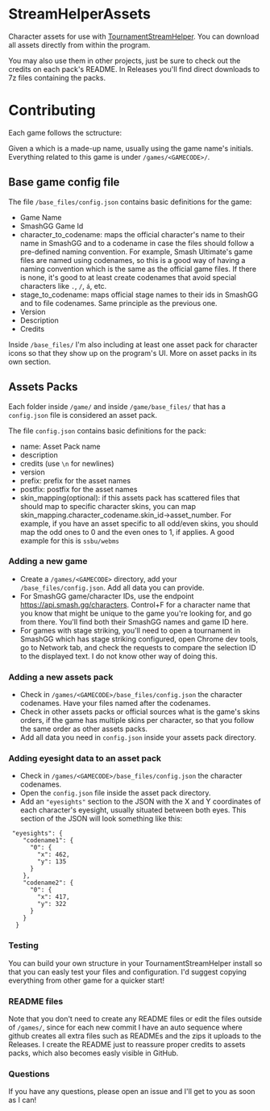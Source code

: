 # StreamHelperAssets
Character assets for use with [TournamentStreamHelper](https://github.com/joaorb64/TournamentStreamHelper). You can download all assets directly from within the program.

You may also use them in other projects, just be sure to check out the credits on each pack's README. In Releases you'll find direct downloads to 7z files containing the packs.

# Contributing

Each game follows the sctructure:

Given a <GAMECODE> which is a made-up name, usually using the game name's initials. Everything related to this game is under `/games/<GAMECODE>/`.

## Base game config file
  
The file `/base_files/config.json` contains basic definitions for the game:
  - Game Name
  - SmashGG Game Id
  - character_to_codename: maps the official character's name to their name in SmashGG and to a codename in case the files should follow a pre-defined naming convention. For example, Smash Ultimate's game files are named using codenames, so this is a good way of having a naming convention which is the same as the official game files. If there is none, it's good to at least create codenames that avoid special characters like `.`, `/`, `á`, etc.
  - stage_to_codename: maps official stage names to their ids in SmashGG and to file codenames. Same principle as the previous one.
  - Version
  - Description
  - Credits

Inside `/base_files/` I'm also including at least one asset pack for character icons so that they show up on the program's UI. More on asset packs in its own section.

## Assets Packs

Each folder inside `/game/` and inside `/game/base_files/` that has a `config.json` file is considered an asset pack.

The file `config.json` contains basic definitions for the pack:
  - name: Asset Pack name
  - description
  - credits (use `\n` for newlines)
  - version
  - prefix: prefix for the asset names
  - postfix: postfix for the asset names
  - skin_mapping(optional): if this assets pack has scattered files that should map to specific character skins, you can map skin_mapping.character_codename.skin_id→asset_number. For example, if you have an asset specific to all odd/even skins, you should map the odd ones to 0 and the even ones to 1, if applies. A good example for this is `ssbu/webms`
  
### Adding a new game
  
  - Create a `/games/<GAMECODE>` directory, add your `/base_files/config.json`. Add all data you can provide.
  - For SmashGG game/character IDs, use the endpoint https://api.smash.gg/characters. Control+F for a character name that you know that might be unique to the game you're looking for, and go from there. You'll find both their SmashGG names and game ID here.
  - For games with stage striking, you'll need to open a tournament in SmashGG which has stage striking configured, open Chrome dev tools, go to Network tab, and check the requests to compare the selection ID to the displayed text. I do not know other way of doing this.

### Adding a new assets pack

  - Check in `/games/<GAMECODE>/base_files/config.json` the character codenames. Have your files named after the codenames.
  - Check in other assets packs or official sources what is the game's skins orders, if the game has multiple skins per character, so that you follow the same order as other assets packs.
  - Add all data you need in `config.json` inside your assets pack directory.

### Adding eyesight data to an asset pack

  - Check in `/games/<GAMECODE>/base_files/config.json` the character codenames.
  - Open the `config.json` file inside the asset pack directory.
  - Add an `"eyesights"` section to the JSON with the X and Y coordinates of each character's eyesight, usually situated between both eyes. This section of the JSON will look something like this:
```
 "eyesights": {
    "codename1": {
      "0": {
        "x": 462,
        "y": 135
      }
    },
    "codename2": {
      "0": {
        "x": 417,
        "y": 322
      }
    }
  }
```

### Testing

You can build your own structure in your TournamentStreamHelper install so that you can easly test your files and configuration. I'd suggest copying everything from other game for a quicker start!

### README files

Note that you don't need to create any README files or edit the files outside of `/games/`, since for each new commit I have an auto sequence where github creates all extra files such as READMEs and the zips it uploads to the Releases. I create the README just to reassure proper credits to assets packs, which also becomes easly visible in GitHub.

### Questions
  
If you have any questions, please open an issue and I'll get to you as soon as I can!
